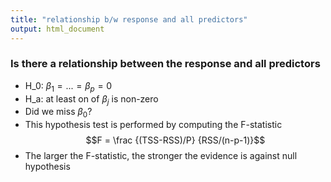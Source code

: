 ```yaml
---
title: "relationship b/w response and all predictors"
output: html_document
---
```


### Is there a relationship between the response and all predictors
* H_0: $\beta_1  = ... =\beta_p = 0$
* H_a: at least on of $\beta_j$ is non-zero
* Did we miss $\beta_0$?
* This hypothesis test is performed by computing the F-statistic $$F = \frac {(TSS-RSS)/P} {RSS/(n-p-1)}$$
* The larger the F-statistic, the stronger the evidence is against null hypothesis